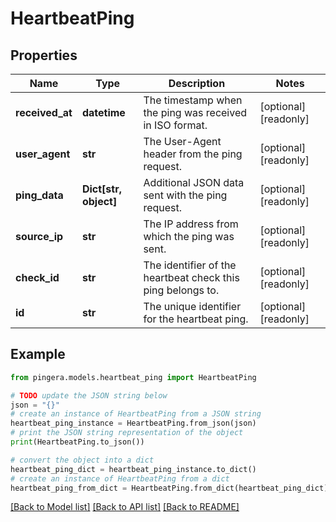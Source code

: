 # HeartbeatPing


## Properties

Name | Type | Description | Notes
------------ | ------------- | ------------- | -------------
**received_at** | **datetime** | The timestamp when the ping was received in ISO format. | [optional] [readonly] 
**user_agent** | **str** | The User-Agent header from the ping request. | [optional] [readonly] 
**ping_data** | **Dict[str, object]** | Additional JSON data sent with the ping request. | [optional] [readonly] 
**source_ip** | **str** | The IP address from which the ping was sent. | [optional] [readonly] 
**check_id** | **str** | The identifier of the heartbeat check this ping belongs to. | [optional] [readonly] 
**id** | **str** | The unique identifier for the heartbeat ping. | [optional] [readonly] 

## Example

```python
from pingera.models.heartbeat_ping import HeartbeatPing

# TODO update the JSON string below
json = "{}"
# create an instance of HeartbeatPing from a JSON string
heartbeat_ping_instance = HeartbeatPing.from_json(json)
# print the JSON string representation of the object
print(HeartbeatPing.to_json())

# convert the object into a dict
heartbeat_ping_dict = heartbeat_ping_instance.to_dict()
# create an instance of HeartbeatPing from a dict
heartbeat_ping_from_dict = HeartbeatPing.from_dict(heartbeat_ping_dict)
```
[[Back to Model list]](../README.md#documentation-for-models) [[Back to API list]](../README.md#documentation-for-api-endpoints) [[Back to README]](../README.md)


